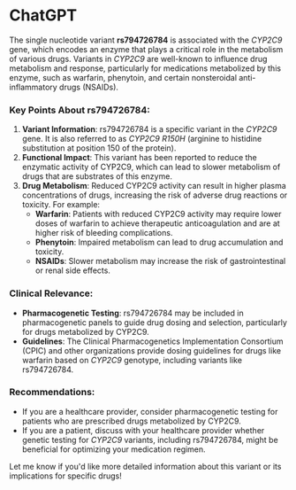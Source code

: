 # ChatGPT

The single nucleotide variant **rs794726784** is associated with the *CYP2C9* gene, which encodes an enzyme that plays a critical role in the metabolism of various drugs. Variants in *CYP2C9* are well-known to influence drug metabolism and response, particularly for medications metabolized by this enzyme, such as warfarin, phenytoin, and certain nonsteroidal anti-inflammatory drugs (NSAIDs).

### Key Points About rs794726784:
1. **Variant Information**: rs794726784 is a specific variant in the *CYP2C9* gene. It is also referred to as *CYP2C9* *R150H* (arginine to histidine substitution at position 150 of the protein).
2. **Functional Impact**: This variant has been reported to reduce the enzymatic activity of CYP2C9, which can lead to slower metabolism of drugs that are substrates of this enzyme.
3. **Drug Metabolism**: Reduced CYP2C9 activity can result in higher plasma concentrations of drugs, increasing the risk of adverse drug reactions or toxicity. For example:
   - **Warfarin**: Patients with reduced CYP2C9 activity may require lower doses of warfarin to achieve therapeutic anticoagulation and are at higher risk of bleeding complications.
   - **Phenytoin**: Impaired metabolism can lead to drug accumulation and toxicity.
   - **NSAIDs**: Slower metabolism may increase the risk of gastrointestinal or renal side effects.

### Clinical Relevance:
- **Pharmacogenetic Testing**: rs794726784 may be included in pharmacogenetic panels to guide drug dosing and selection, particularly for drugs metabolized by CYP2C9.
- **Guidelines**: The Clinical Pharmacogenetics Implementation Consortium (CPIC) and other organizations provide dosing guidelines for drugs like warfarin based on *CYP2C9* genotype, including variants like rs794726784.

### Recommendations:
- If you are a healthcare provider, consider pharmacogenetic testing for patients who are prescribed drugs metabolized by CYP2C9.
- If you are a patient, discuss with your healthcare provider whether genetic testing for *CYP2C9* variants, including rs794726784, might be beneficial for optimizing your medication regimen.

Let me know if you'd like more detailed information about this variant or its implications for specific drugs!